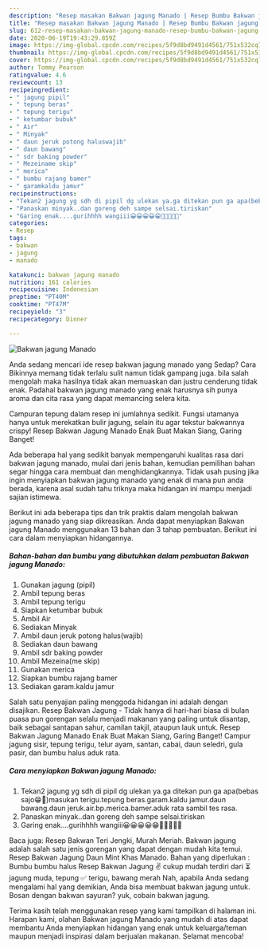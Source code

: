 ```yaml
---
description: "Resep masakan Bakwan jagung Manado | Resep Bumbu Bakwan jagung Manado Yang Bikin Ngiler"
title: "Resep masakan Bakwan jagung Manado | Resep Bumbu Bakwan jagung Manado Yang Bikin Ngiler"
slug: 612-resep-masakan-bakwan-jagung-manado-resep-bumbu-bakwan-jagung-manado-yang-bikin-ngiler
date: 2020-06-19T19:43:29.859Z
image: https://img-global.cpcdn.com/recipes/5f9d8bd9491d4561/751x532cq70/bakwan-jagung-manado-foto-resep-utama.jpg
thumbnail: https://img-global.cpcdn.com/recipes/5f9d8bd9491d4561/751x532cq70/bakwan-jagung-manado-foto-resep-utama.jpg
cover: https://img-global.cpcdn.com/recipes/5f9d8bd9491d4561/751x532cq70/bakwan-jagung-manado-foto-resep-utama.jpg
author: Tommy Pearson
ratingvalue: 4.6
reviewcount: 13
recipeingredient:
- " jagung pipil"
- " tepung beras"
- " tepung terigu"
- " ketumbar bubuk"
- " Air"
- " Minyak"
- " daun jeruk potong haluswajib"
- " daun bawang"
- " sdr baking powder"
- " Mezeiname skip"
- " merica"
- " bumbu rajang bamer"
- " garamkaldu jamur"
recipeinstructions:
- "Tekan2 jagung yg sdh di pipil dg ulekan ya.ga ditekan pun ga apa(bebas sajo😁🤗)masukan terigu.tepung beras.garam.kaldu jamur.daun bawang.daun jeruk.air.bp.merica.bamer.aduk rata sambil tes rasa."
- "Panaskan minyak..dan goreng deh sampe selsai.tiriskan"
- "Garing enak....gurihhhh wangiii😀😀😀😀😁🤤🤤🤤🤤🤤"
categories:
- Resep
tags:
- bakwan
- jagung
- manado

katakunci: bakwan jagung manado 
nutrition: 161 calories
recipecuisine: Indonesian
preptime: "PT40M"
cooktime: "PT47M"
recipeyield: "3"
recipecategory: Dinner

---
```



![Bakwan jagung Manado](https://img-global.cpcdn.com/recipes/5f9d8bd9491d4561/751x532cq70/bakwan-jagung-manado-foto-resep-utama.jpg)

Anda sedang mencari ide resep bakwan jagung manado yang Sedap? Cara Bikinnya memang tidak terlalu sulit namun tidak gampang juga. bila salah mengolah maka hasilnya tidak akan memuaskan dan justru cenderung tidak enak. Padahal bakwan jagung manado yang enak harusnya sih punya aroma dan cita rasa yang dapat memancing selera kita.

Campuran tepung dalam resep ini jumlahnya sedikit. Fungsi utamanya hanya untuk merekatkan bulir jagung, selain itu agar tekstur bakwannya crispy! Resep Bakwan Jagung Manado Enak Buat Makan Siang, Garing Banget!

Ada beberapa hal yang sedikit banyak mempengaruhi kualitas rasa dari bakwan jagung manado, mulai dari jenis bahan, kemudian pemilihan bahan segar hingga cara membuat dan menghidangkannya. Tidak usah pusing jika ingin menyiapkan bakwan jagung manado yang enak di mana pun anda berada, karena asal sudah tahu triknya maka hidangan ini mampu menjadi sajian istimewa.


Berikut ini ada beberapa tips dan trik praktis dalam mengolah bakwan jagung manado yang siap dikreasikan. Anda dapat menyiapkan Bakwan jagung Manado menggunakan 13 bahan dan 3 tahap pembuatan. Berikut ini cara dalam menyiapkan hidangannya.

<!--inarticleads1-->

##### Bahan-bahan dan bumbu yang dibutuhkan dalam pembuatan Bakwan jagung Manado:

1. Gunakan  jagung (pipil)
1. Ambil  tepung beras
1. Ambil  tepung terigu
1. Siapkan  ketumbar bubuk
1. Ambil  Air
1. Sediakan  Minyak
1. Ambil  daun jeruk potong halus(wajib)
1. Sediakan  daun bawang
1. Ambil  sdr baking powder
1. Ambil  Mezeina(me skip)
1. Gunakan  merica
1. Siapkan  bumbu rajang bamer
1. Sediakan  garam.kaldu jamur


Salah satu penyajian paling menggoda hidangan ini adalah dengan disajikan. Resep Bakwan Jagung - Tidak hanya di hari-hari biasa di bulan puasa pun gorengan selalu menjadi makanan yang paling untuk disantap, baik sebagai santapan sahur, camilan takjil, ataupun lauk untuk. Resep Bakwan Jagung Manado Enak Buat Makan Siang, Garing Banget! Campur jagung sisir, tepung terigu, telur ayam, santan, cabai, daun seledri, gula pasir, dan bumbu halus aduk rata. 

<!--inarticleads2-->

##### Cara menyiapkan Bakwan jagung Manado:

1. Tekan2 jagung yg sdh di pipil dg ulekan ya.ga ditekan pun ga apa(bebas sajo😁🤗)masukan terigu.tepung beras.garam.kaldu jamur.daun bawang.daun jeruk.air.bp.merica.bamer.aduk rata sambil tes rasa.
1. Panaskan minyak..dan goreng deh sampe selsai.tiriskan
1. Garing enak....gurihhhh wangiii😀😀😀😀😁🤤🤤🤤🤤🤤


Baca juga: Resep Bakwan Teri Jengki, Murah Meriah. Bakwan jagung adalah salah satu jenis gorengan yang dapat dengan mudah kita temui. Resep Bakwan Jagung Daun Mint Khas Manado. Bahan yang diperlukan : Bumbu bumbu halus  Resep Bakwan Jagung ✌ cukup mudah terdiri dari ⏳ jagung muda, tepung ✅ terigu, bawang merah Nah, apabila Anda sedang mengalami hal yang demikian, Anda bisa membuat bakwan jagung untuk. Bosan dengan bakwan sayuran? yuk, cobain bakwan jagung. 

Terima kasih telah menggunakan resep yang kami tampilkan di halaman ini. Harapan kami, olahan Bakwan jagung Manado yang mudah di atas dapat membantu Anda menyiapkan hidangan yang enak untuk keluarga/teman maupun menjadi inspirasi dalam berjualan makanan. Selamat mencoba!
